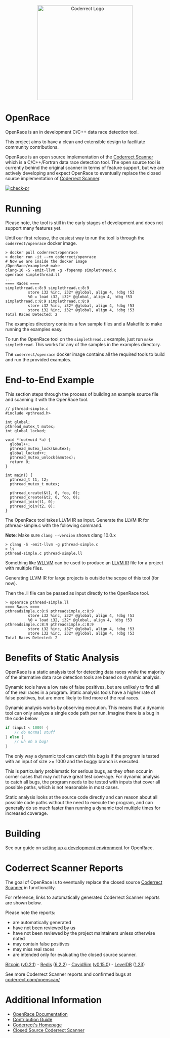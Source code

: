 <div align="center">
<img src="https://coderrect.com/wp-content/uploads/2018/12/Coderrect-Horizontal-Logo-Large-3.png" alt="Coderrect Logo" width="300"/>
</div>


# OpenRace

OpenRace is an in development C/C++ data race detection tool.

This project aims to have a clean and extensible design to facilitate community contributions.

OpenRace is an open source implementation of the [Coderrect Scanner][CS] which is a C/C++/Fortran data race detection tool. The open source tool is currently behind the original scanner in terms of feature support, but we are actively developing and expect OpenRace to eventually replace the closed source implementation of [Coderrect Scanner][CS].

[CS]: https://coderrect.com/overview/

[![check-pr](https://github.com/coderrect-inc/OpenRace/actions/workflows/check-pr.yml/badge.svg?branch=develop)](https://github.com/coderrect-inc/OpenRace/actions/workflows/check-pr.yml)

# Running

Please note, the tool is still in the early stages of development and does not support many features yet.

Until our first release, the easiest way to run the tool is through the `coderrect/openrace` docker image.

```shell
> docker pull coderrect/openrace
> docker run -it --rm coderrect/openrace
# Now we are inside the docker image
/OpenRace/examples# make
clang-10 -S -emit-llvm -g -fopenmp simplethread.c
openrace simplethread.ll
...
==== Races ====
simplethread.c:8:9 simplethread.c:8:9
          store i32 %inc, i32* @global, align 4, !dbg !53
          %0 = load i32, i32* @global, align 4, !dbg !53
simplethread.c:8:9 simplethread.c:8:9
          store i32 %inc, i32* @global, align 4, !dbg !53
          store i32 %inc, i32* @global, align 4, !dbg !53
Total Races Detected: 2
```

The examples directory contains a few sample files and a Makefile to make running the examples easy.

To run the OpenRace tool on the `simplethread.c` example, just run `make simplethread`. This works for any of the samples in the examples directory.

The `coderrect/openrace` docker image contains all the required tools to build and run the provided examples.

# End-to-End Example

This section steps through the process of building an example source file and scanning it with the OpenRace tool.

```
// pthread-simple.c
#include <pthread.h>

int global;
pthread_mutex_t mutex;
int global_locked;

void *foo(void *a) {
  global++;
  pthread_mutex_lock(&mutex);
  global_locked++;
  pthread_mutex_unlock(&mutex);
  return 0;
}

int main() {
  pthread_t t1, t2;
  pthread_mutex_t mutex;

  pthread_create(&t1, 0, foo, 0);
  pthread_create(&t2, 0, foo, 0);
  pthread_join(t1, 0);
  pthread_join(t2, 0);
}
```
The OpenRace tool takes LLVM IR as input. Generate the LLVM IR for pthread-simple.c with the following command.

**Note**: Make sure `clang --version` shows clang 10.0.x

```
> clang -S -emit-llvm -g pthread-simple.c
> ls
pthread-simple.c pthread-simple.ll
```

Something like [WLLVM](https://github.com/travitch/whole-program-llvm) can be used to produce an [LLVM IR](https://llvm.org/docs/LangRef.html#abstract) file for a project with multiple files. 

Generating LLVM IR for large projects is outside the scope of this tool (for now).


Then the .ll file can be passed as input directly to the OpenRace tool.

```
> openrace pthread-simple.ll
==== Races ====
pthreadsimple.c:8:9 pthreadsimple.c:8:9
          store i32 %inc, i32* @global, align 4, !dbg !53
          %0 = load i32, i32* @global, align 4, !dbg !53
pthreadsimple.c:8:9 pthreadsimple.c:8:9
          store i32 %inc, i32* @global, align 4, !dbg !53
          store i32 %inc, i32* @global, align 4, !dbg !53
Total Races Detected: 2
```

# Benefits of Static Analysis

OpenRace is a static analysis tool for detecting data races while the majority of the alternative data race detection tools are based on dynamic analysis.

Dynamic tools have a low rate of false positives, but are unlikely to find all of the real races in a program. Static analysis tools have a higher rate of false positives, but are more likely to find more of the real races.

Dynamic analysis works by observing execution. This means that a dynamic tool can only analyze a single code path per run. Imagine there is a bug in the code below

```cpp
if (input < 1000) {
    // do normal stuff
} else {
    // uh oh a bug!
}
```

The only way a dynamic tool can catch this bug is if the program is tested with an input of size >= 1000 and the buggy branch is executed.

This is particularly problematic for serious bugs, as they often occur in corner cases that may not have great test coverage. For dynamic analysis to catch all bugs, the program needs to be tested with inputs that cover all possible paths, which is not reasonable in most cases.

Static analysis looks at the source code directly and can reason about all possible code paths without the need to execute the program, and can generally do so much faster than running a dynamic tool multiple times for increased coverage.

# Building

See our guide on [setting up a development environment](https://coderrect-inc.github.io/OpenRace/doc-setup-dev-env) for OpenRace.

# Coderrect Scanner Reports

The goal of OpenRace is to eventually replace the closed source [Coderrect Scanner](https://coderrect.com/download/) in functionality.

For reference, links to automatically generated Coderrect Scanner reports are shown below.

Please note the reports:
 - are automatically generated
 - have not been reviewed by us
 - have not been reviewed by the project maintainers unless otherwise noted
 - may contain false positives
 - may miss real races
 - are intended only for evaluating the closed source scanner.

[Bitcoin](http://cloud.coderrect.com/9459274ab6ea4da4bcc261a9cce18f61/bitcoind/bitcoind.html) ([v0.2.1](https://github.com/bitcoin/bitcoin/releases/tag/v0.21.0)) - [Redis](http://cloud.coderrect.com/79449cbe5ed9498f89ee92fcf03ac135/redis-server/redis-server.html) ([6.2.2](https://github.com/redis/redis/releases/tag/6.2.2)) - [CovidSim](http://cloud.coderrect.com/9e491bba57ba4c16acfa35c05d2485d7/CovidSim/CovidSim.html) ([v0.15.0](https://github.com/mrc-ide/covid-sim/releases/tag/v0.15.0)) - [LevelDB](http://cloud.coderrect.com/107afdad94a6403e8091f4019bbf9fb5/db_test/db_test.html) ([1.23](https://github.com/google/leveldb/releases/tag/1.23))

See more Coderrect Scanner reports and confirmed bugs at [coderrect.com/openscan/](https://coderrect.com/openscan/)

# Additional Information

- [OpenRace Documentation](https://coderrect-inc.github.io/OpenRace/)
- [Contribution Guide](https://github.com/coderrect-inc/OpenRace/blob/develop/CONTRIBUTING.md)
- [Coderrect's Homepage](https://coderrect.com/)
- [Closed Source Coderrect Scanner](https://coderrect.com/overview/)
